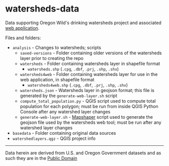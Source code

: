 # watersheds-data
Data supporting Oregon Wild's drinking watersheds project and associated [web application](https://watersheds.oregonhowl.org/).

Files and folders:

* ```analysis``` - Changes to watersheds; scripts
    * ```saved-versions``` - Folder containing older versions of the watersheds layer prior to creating the repo
    * ```watersheds``` - Folder containing watersheds layer in shapefile format
      * ```watersheds.shp``` (```.cpg```, ```.dbf```, ```.prj```, ```.shp```, ```.shx```)
    * ```watersheds4web``` - Folder containing watersheds layer for use in the web application, in shapefile format
      * ```watersheds4web.shp``` (```.cpg```, ```.dbf```, ```.prj```, ```.shp```, ```.shx```)
    * ```watersheds.json``` - Watersheds layer in geojson format; this file is generated by the ```generate-web-layer.sh``` script
    * ```compute_total_population.py``` - QGIS script used to compute total population for each polygon; must be run from inside QGIS Python Console after any watershed  layer changes
    * ```generate-web-layer.sh``` - [Mapshaper](https://mapshaper.org/) script used to generate the geojson file used by the watersheds web tool; must be run after any watershed layer changes
* ```basedata``` - Folder containing original data sources
* ```watershedlayers.qgz``` - QGIS project info

---

Data herein are derived from U.S. and Oregon Government datasets and as such they are in the [Public Domain](https://creativecommons.org/publicdomain/zero/1.0/)
